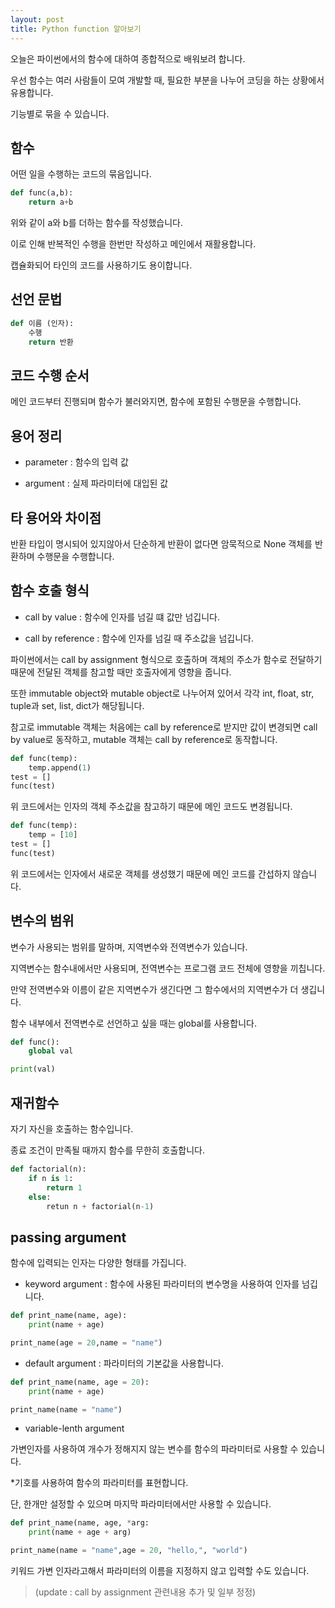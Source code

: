 ```yaml
---
layout: post
title: Python function 알아보기
---
```


오늘은 파이썬에서의 함수에 대하여 종합적으로 배워보려 합니다.

우선 함수는 여러 사람들이 모여 개발할 때, 필요한 부분을 나누어 코딩을 하는 상황에서 유용합니다.

기능별로 묶을 수 있습니다.

## 함수

어떤 일을 수행하는 코드의 묶음입니다.

```python
def func(a,b):
    return a+b
```

위와 같이 a와 b를 더하는 함수를 작성했습니다.

이로 인해 반복적인 수행을 한번만 작성하고 메인에서 재활용합니다.

캡슐화되어 타인의 코드를 사용하기도 용이합니다.

## 선언 문법

```python
def 이름 (인자):
    수행
    return 반환
```

## 코드 수행 순서

메인 코드부터 진행되며 함수가 불러와지면, 함수에 포함된 수행문을 수행합니다.

## 용어 정리

* parameter : 함수의 입력 값

* argument : 실제 파라미터에 대입된 값

## 타 용어와 차이점

반환 타입이 명시되어 있지않아서 단순하게 반환이 없다면 암묵적으로 None 객체를 반환하며 수행문을 수행합니다.

## 함수 호출 형식

* call by value : 함수에 인자를 넘길 떄 값만 넘깁니다.

* call by reference : 함수에 인자를 넘길 때 주소값을 넘깁니다.

파이썬에서는 call by assignment 형식으로 호출하며 객체의 주소가 함수로 전달하기 때문에 전달된 객체를 참고할 때만 호출자에게 영향을 줍니다.

또한 immutable object와 mutable object로 나누어져 있어서 각각 int, float, str, tuple과 set, list, dict가 해당됩니다.

참고로 immutable 객체는 처음에는 call by reference로 받지만 값이 변경되면 call by value로 동작하고,
mutable 객체는 call by reference로 동작합니다.

```python
def func(temp):
    temp.append(1)
test = []
func(test)
```

위 코드에서는 인자의 객체 주소값을 참고하기 때문에 메인 코드도 변경됩니다.

```python
def func(temp):
    temp = [10]
test = []
func(test)
```

위 코드에서는 인자에서 새로운 객체를 생성했기 때문에 메인 코드를 간섭하지 않습니다.

## 변수의 범위

변수가 사용되는 범위를 말하며, 지역변수와 전역변수가 있습니다.

지역변수는 함수내에서만 사용되며, 전역변수는 프로그램 코드 전체에 영향을 끼칩니다.

만약 전역변수와 이름이 같은 지역변수가 생긴다면 그 함수에서의 지역변수가 더 생깁니다.

함수 내부에서 전역변수로 선언하고 싶을 때는 global를 사용합니다.

```python
def func():
    global val

print(val)
```

## 재귀함수

자기 자신을 호출하는 함수입니다.

종료 조건이 만족될 때까지 함수를 무한히 호출합니다.

```python
def factorial(n):
    if n is 1:
        return 1
    else:
        retun n + factorial(n-1)
```

## passing argument

함수에 입력되는 인자는 다양한 형태를 가집니다.

* keyword argument : 함수에 사용된 파라미터의 변수명을 사용하여 인자를 넘깁니다.

```python
def print_name(name, age):
    print(name + age)

print_name(age = 20,name = "name")
```

* default argument : 파라미터의 기본값을 사용합니다.

```python
def print_name(name, age = 20):
    print(name + age)

print_name(name = "name")
```

* variable-lenth argument

가변인자를 사용하여 개수가 정해지지 않는 변수를 함수의 파라미터로 사용할 수 있습니다.

*기호를 사용하여 함수의 파라미터를 표현합니다.

단, 한개만 설정할 수 있으며 마지막 파라미터에서만 사용할 수 있습니다. 

```python
def print_name(name, age, *arg:
    print(name + age + arg)

print_name(name = "name",age = 20, "hello,", "world")
```

키워드 가변 인자라고해서 파라미터의 이름을 지정하지 않고 입력할 수도 있습니다.

> (update : call by assignment 관련내용 추가 및 일부 정정)